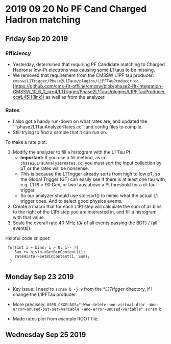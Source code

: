 # 2019 09 20 No PF Cand Charged Hadron matching

## Friday Sep 20 2019

### Efficiency
- Yesterday, determined that requiring PF Candidate matching to Charged Hadrons/ low-Pt electrons was
  causing some L1 taus to be missing.
- We removed that requirement from the CMSSW L1PF tau producer:
   ```cmssw/L1Trigger/Phase2L1Taus/plugins/L1PFTauProducer.cc```
  [https://github.com/cms-l1t-offline/cmssw/blob/phase2-l1t-integration-CMSSW_10_6_0_pre4/L1Trigger/Phase2L1Taus/plugins/L1PFTauProducer.cc#L45]((link))
  as well as from the analyzer.

### Rates
- I also got a handy run-down on what rates are, and updated the ```phase2L1TauAnalyzerRates.cc`` and config
  files to compile. 
- Still trying to find a sample that it can run on.

To make a rate plot:
1. Modify the analyzer to fill a histogram with the L1 Tau Pt.
   * **Important:** If you  use a fill method, as in ```phase2L1TauAnalyzerRates.cc```,
     you must sort the input collection by pT or the rates will be nonsense. 
   * This is because the L1Trigger already sorts from high to low pT, so the Global Trigger (GT)
     can easily see if there is at least one tau with, e.g. L1 Pt > 90 GeV, or two taus above
     a Pt threshold for a di-tau trigger.
   * So our analyzer should use std::sort() to mimic what the actual L1 trigger does. And to select good physics events.
2. Create a macro that for each L1Pt step will calculate the sum of all bins to the right of the L1Pt step
   you are interested in, and fill a histogram with that value.
3. Scale the overall rate 40 MHz ((# of all events passing the BDT) / (all events)).

Helpful code snippet:
```
 for(int i = bins; i > 0; i-- ){
    Sum += histo->GetBinContent(i);
    rateHisto->SetBinContent(i, Sum);
  }
```

## Monday Sep 23 2019
- Key issue: I need to ```scram b -j 8``` from the **L1Trigger* directory, if I change the L1PFTau producer.
- More precisely: ```USER_CXXFLAGS="-Wno-delete-non-virtual-dtor -Wno-error=unused-but-set-variable -Wno-error=unused-variable" scram b```

- Made rates plot from example ROOT file.

## Wednesday Sep 25 2019

